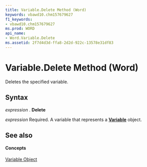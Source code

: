 ```yaml
---
title: Variable.Delete Method (Word)
keywords: vbawd10.chm157679627
f1_keywords:
- vbawd10.chm157679627
ms.prod: WORD
api_name:
- Word.Variable.Delete
ms.assetid: 2f7d4d3d-ffa8-2d2d-922c-13578e31df83
---
```



# Variable.Delete Method (Word)

Deletes the specified variable.


## Syntax

 _expression_ . **Delete**

 _expression_ Required. A variable that represents a **[Variable](variable-object-word.md)** object.


## See also


#### Concepts


[Variable Object](variable-object-word.md)

